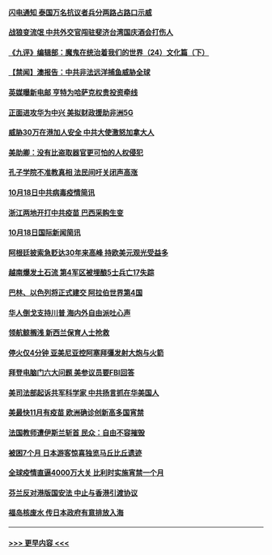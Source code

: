#### [闪电通知 泰国万名抗议者兵分两路占路口示威](../pages/prog202/a102966193.md?t=10191302) 
#### [战狼变流氓 中共外交官闯驻斐济台湾国庆酒会打伤人](../pages/prog202/a102966182.md?t=10191302) 
#### [《九评》编辑部：魔鬼在统治着我们的世界（24）文化篇（下）](../pages/prog202/a1390345.md?t=10191302) 
#### [【禁闻】澳报告：中共非法远洋捕鱼威胁全球](../pages/prog202/a102966040.md?t=10191302) 
#### [英媒曝新电邮 亨特为哈萨克权贵投资牵线](../pages/prog202/a102966026.md?t=10191302) 
#### [正面进攻华为中兴 美拟财政援助非洲5G](../pages/prog202/a102966055.md?t=10191302) 
#### [威胁30万在港加人安全 中共大使激怒加拿大人](../pages/prog202/a102966077.md?t=10191302) 
#### [美助卿：没有比盗取器官更可怕的人权侵犯](../pages/prog202/a102966019.md?t=10191302) 
#### [孔子学院不准教真相 法民间吁关闭声高涨](../pages/prog202/a102966023.md?t=10191302) 
#### [10月18日中共病毒疫情简讯](../pages/prog202/a102965965.md?t=10191302) 
#### [浙江两地开打中共疫苗 巴西采购生变](../pages/prog202/a102965960.md?t=10191302) 
#### [10月18日国际新闻简讯](../pages/prog202/a102965946.md?t=10191302) 
#### [阿根廷披索急贬达30年来高峰 持欧美元观光受益多](../pages/prog202/a102965901.md?t=10191302) 
#### [越南爆发土石流 第4军区被埋酿5士兵亡17失踪](../pages/prog202/a102965880.md?t=10191302) 
#### [巴林、以色列将正式建交 阿拉伯世界第4国](../pages/prog202/a102965875.md?t=10191302) 
#### [华人倒戈支持川普 海内外自由派吐心声](../pages/prog202/a102965797.md?t=10191302) 
#### [领航鲸搁浅 新西兰保育人士抢救](../pages/prog202/a102965779.md?t=10191302) 
#### [停火仅4分钟 亚美尼亚控阿塞拜彊发射大炮与火箭](../pages/prog202/a102965713.md?t=10191302) 
#### [拜登电脑门六大问题 美参议员要FBI回答](../pages/prog202/a102965699.md?t=10191302) 
#### [美司法部起诉共军科学家 中共扬言抓在华美国人](../pages/prog202/a102965630.md?t=10191302) 
#### [美最快11月有疫苗 欧洲确诊创新高多国宵禁](../pages/prog202/a102965544.md?t=10191302) 
#### [法国教师遭伊斯兰斩首 民众：自由不容摧毁](../pages/prog202/a102965542.md?t=10191302) 
#### [被困7个月 日本游客惊喜独览马丘比丘遗迹](../pages/prog202/a102965531.md?t=10191302) 
#### [全球疫情直逼4000万大关 比利时实施宵禁一个月](../pages/prog202/a102965117.md?t=10191302) 
#### [芬兰反对港版国安法 中止与香港引渡协议](../pages/prog202/a102965157.md?t=10191302) 
#### [福岛核废水 传日本政府有意排放入海](../pages/prog202/a102965164.md?t=10191302) 

----
#### [ >>> 更早内容 <<< ](../indexes/prog202-earlier.md)
